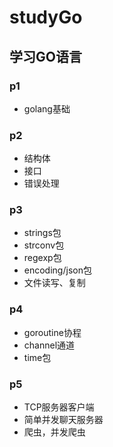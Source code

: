 # studyGo

## 学习GO语言

### p1
- golang基础

### p2
- 结构体
- 接口
- 错误处理

### p3
- strings包
- strconv包
- regexp包
- encoding/json包
- 文件读写、复制

### p4
- goroutine协程
- channel通道
- time包

### p5
- TCP服务器客户端
- 简单并发聊天服务器
- 爬虫，并发爬虫

